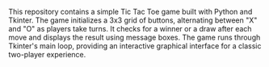 This repository contains a simple Tic Tac Toe game built with Python and Tkinter. The game initializes a 3x3 grid of buttons, alternating between "X" and "O" as players take turns. It checks for a winner or a draw after each move and displays the result using message boxes. The game runs through Tkinter's main loop, providing an interactive graphical interface for a classic two-player experience.
